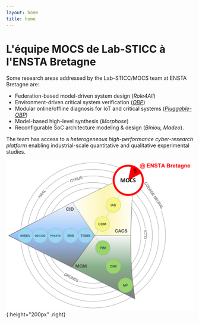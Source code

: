 ```yaml
---
layout: home
title: home
---
```


# L'équipe MOCS de Lab-STICC à l'ENSTA Bretagne

Some research areas addressed by the Lab-STICC/MOCS team at ENSTA Bretagne are:

- Federation-based model-driven system design (*Role4All*)
- Environment-driven critical system verification ([*OBP*](http://www.obpcdl.org/))
- Modular online/offline diagnosis for IoT and critical systems ([*Pluggable-OBP*](https://plug-obp.github.io/))
- Model-based high-level synthesis (*Morphose*)
- Reconfigurable SoC architecture modeling & design (*Biniou, Madeo*).

The team has access to a *heterogeneous high-performance cyber-research
platform* enabling industrial-scale quantitative and qualitative experimental studies.

![simu](images/mocs_in_labsticc.png){:height="200px" .right}
<style>
    .right {
        display: block;
        float: right;
    }
<style>
